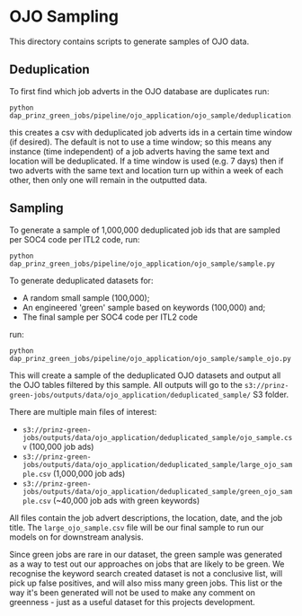 # OJO Sampling

This directory contains scripts to generate samples of OJO data.

## Deduplication

To first find which job adverts in the OJO database are duplicates run:

```
python dap_prinz_green_jobs/pipeline/ojo_application/ojo_sample/deduplication.py
```

this creates a csv with deduplicated job adverts ids in a certain time window (if desired). The default is not to use a time window; so this means any instance (time independent) of a job adverts having the same text and location will be deduplicated. If a time window is used (e.g. 7 days) then if two adverts with the same text and location turn up within a week of each other, then only one will remain in the outputted data.

## Sampling

To generate a sample of 1,000,000 deduplicated job ids that are sampled per SOC4 code per ITL2 code, run:

```
python dap_prinz_green_jobs/pipeline/ojo_application/ojo_sample/sample.py
```

To generate deduplicated datasets for:

- A random small sample (100,000);
- An engineered 'green' sample based on keywords (100,000) and;
- The final sample per SOC4 code per ITL2 code

run:

```
python dap_prinz_green_jobs/pipeline/ojo_application/ojo_sample/sample_ojo.py

```

This will create a sample of the deduplicated OJO datasets and output all the OJO tables filtered by this sample. All outputs will go to the `s3://prinz-green-jobs/outputs/data/ojo_application/deduplicated_sample/` S3 folder.

There are multiple main files of interest:

- `s3://prinz-green-jobs/outputs/data/ojo_application/deduplicated_sample/ojo_sample.csv` (100,000 job ads)
- `s3://prinz-green-jobs/outputs/data/ojo_application/deduplicated_sample/large_ojo_sample.csv` (1,000,000 job ads)
- `s3://prinz-green-jobs/outputs/data/ojo_application/deduplicated_sample/green_ojo_sample.csv` (~40,000 job ads with green keywords)

All files contain the job advert descriptions, the location, date, and the job title. The `large_ojo_sample.csv` file will be our final sample to run our models on for downstream analysis.

Since green jobs are rare in our dataset, the green sample was generated as a way to test out our approaches on jobs that are likely to be green. We recognise the keyword search created dataset is not a conclusive list, will pick up false positives, and will also miss many green jobs. This list or the way it's been generated will not be used to make any comment on greenness - just as a useful dataset for this projects development.
